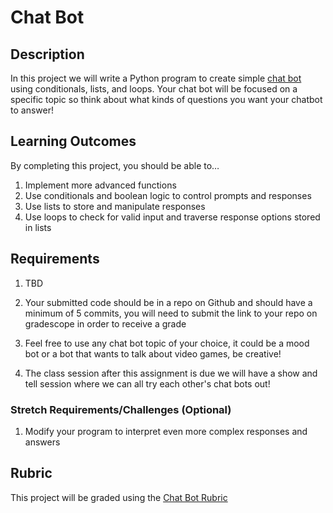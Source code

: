 # Chat Bot

## Description
In this project we will write a Python program to create simple [chat bot](https://www.cleverbot.com/) using conditionals, lists, and loops. Your chat bot will be focused on a specific topic so think about what kinds of questions you want your chatbot to answer!

## Learning Outcomes
By completing this project, you should be able to…

1. Implement more advanced functions
1. Use conditionals and boolean logic to control prompts and responses
1. Use lists to store and manipulate responses
1. Use loops to check for valid input and traverse response options stored in lists

## Requirements

1. TBD 

1. Your submitted code should be in a repo on Github and should have a minimum of 5 commits, you will need to submit the link to your repo on gradescope in order to receive a grade

1. Feel free to use any chat bot topic of your choice, it could be a mood bot or a bot that wants to talk about video games, be creative!

1. The class session after this assignment is due we will have a show and tell session where we can all try each other's chat bots out!

### Stretch Requirements/Challenges (Optional)
1. Modify your program to interpret even more complex responses and answers

## Rubric
This project will be graded using the [Chat Bot Rubric](https://docs.google.com/document/d/1RFZo2KHTOTVk-uL0LL93MUgSey-wPQjTvSRsxPyTivw/copy)
